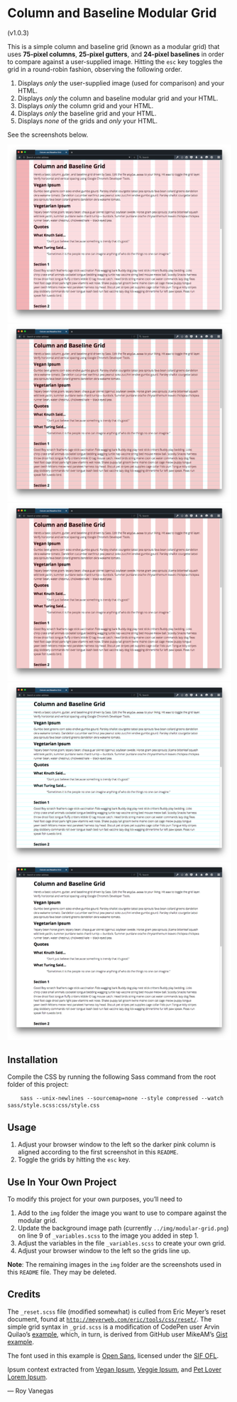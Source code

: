 # Column and Baseline Modular Grid
(v1.0.3)

This is a simple column and baseline grid (known as a modular grid) that uses **75-pixel columns**, **25-pixel gutters**, and **24-pixel baselines** in order to compare against a user-supplied image. Hitting the `esc` key toggles the grid in a round-robin fashion, observing the following order.

1. Displays *only* the user-supplied image (used for comparison) and your HTML.
2. Displays *only* the column and baseline modular grid and your HTML.
3. Displays *only* the column grid and your HTML.
4. Displays *only* the baseline grid and your HTML.
5. Displays *none* of the grids and *only* your HTML.

See the screenshots below.

![Screenshot of page with column and baseline (modular) grid background image.](img/column-baseline-grid-screenshot-01.png)
![Screenshot of page with column and baseline (modular) grid using CSS.](img/column-baseline-grid-screenshot-02.png)
![Screenshot of page with column grid using CSS.](img/column-baseline-grid-screenshot-03.png)
![Screenshot of page with baseline grid using CSS.](img/column-baseline-grid-screenshot-04.png)
![Screenshot of page without any grids.](img/column-baseline-grid-screenshot-05.png)

## Installation

Compile the CSS by running the following Sass command from the root folder of this project:

        sass --unix-newlines --sourcemap=none --style compressed --watch sass/style.scss:css/style.css

## Usage

1. Adjust your browser window to the left so the darker pink column is aligned according to the first screenshot in this `README`.
2. Toggle the grids by hitting the `esc` key.

## Use In Your Own Project

To modify this project for your own purposes, you’ll need to

1. Add to the `img` folder the image you want to use to compare against the modular grid.
2. Update the background image path (currently `../img/modular-grid.png`) on line 9 of `_variables.scss` to the image you added in step 1.
3. Adjust the variables in the file `_variables.scss` to create your own grid.
4. Adjust your browser window to the left so the grids line up.

**Note**: The remaining images in the `img` folder are the screenshots used in this `README` file. They may be deleted.

## Credits

The `_reset.scss` file (modified somewhat) is culled from Eric Meyer’s reset document, found at [`http://meyerweb.com/eric/tools/css/reset/`](http://meyerweb.com/eric/tools/css/reset/). The simple grid syntax in `_grid.scss` is a modification of CodePen user Arvin Quilao’s [example](http://codepen.io/arvinquilao/pen/IbwaA), which, in turn, is derived from GitHub user MikeAM’s [Gist example](https://gist.github.com/MikeAM/5171527#file-baseline-grid-css).

The font used in this example is [Open Sans](https://www.google.com/fonts#UsePlace:use/Collection:Open+Sans), licensed under the [SIF OFL](http://scripts.sil.org/cms/scripts/page.php?item_id=OFL_web).

Ipsum context extracted from [Vegan Ipsum](http://bengreen.org.uk/veganipsum/), [Veggie Ipsum](http://veggieipsum.com/), and [Pet Lover Lorem Ipsum](http://eneemenee.com/).

— Roy Vanegas
